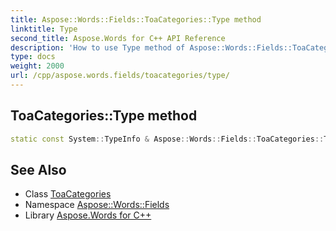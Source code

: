 ```yaml
---
title: Aspose::Words::Fields::ToaCategories::Type method
linktitle: Type
second_title: Aspose.Words for C++ API Reference
description: 'How to use Type method of Aspose::Words::Fields::ToaCategories class in C++.'
type: docs
weight: 2000
url: /cpp/aspose.words.fields/toacategories/type/
---
```

## ToaCategories::Type method




```cpp
static const System::TypeInfo & Aspose::Words::Fields::ToaCategories::Type()
```

## See Also

* Class [ToaCategories](../)
* Namespace [Aspose::Words::Fields](../../)
* Library [Aspose.Words for C++](../../../)
